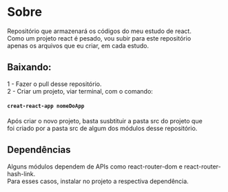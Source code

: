 # Sobre
Repositório que armazenará os códigos do meu estudo de react. <br>
Como um projeto react é pesado, vou subir para este repositório <br>
apenas os arquivos que eu criar, em cada estudo.

## Baixando:
1 - Fazer o pull desse repositório. <br>
2 - Criar um projeto, viar terminal, com o comando: <br>
#### ```creat-react-app nomeDoApp```

Após criar o novo projeto, basta susbtituir a pasta src do projeto que <br>
foi criado por a pasta src de algum dos módulos desse repositório. <br>

## Dependências
Alguns módulos dependem de APIs como react-router-dom e react-router-hash-link. <br>
Para esses casos, instalar no projeto a respectiva dependência.
